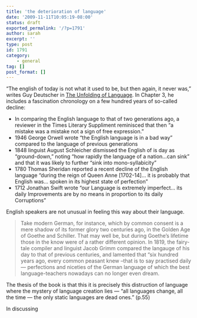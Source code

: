 ```yaml
---
title: 'the deterioration of language'
date: '2009-11-11T10:05:19-08:00'
status: draft
exported_permalink: '/?p=1791'
author: sarah
excerpt: ''
type: post
id: 1791
category:
    - general
tag: []
post_format: []
---
```

“The english of today is not what it used to be, but then again, it never was,” writes Guy Deutscher in [The Unfolding of Language](http://www.unfoldingoflanguage.com/). In Chapter 3, he includes a fascination chronology on a few hundred years of so-called decline:

- In comparing the English language to that of two generations ago, a reviewer in the Times Literary Suppliment reminisced that then “a mistake was a mistake not a sign of free expression.”
- 1946 George Orwell wrote “the English language is in a bad way” compared to the language of previous generations
- 1848 linguist August Schleicher dismissed the English of is day as “ground-down,” noting “how rapidly the language of a nation…can sink” and that it was likely to further “sink into mono-syllabicity”
- 1780 Thomas Sheridan reported a recent decline of the English language “during the reign of Queen Anne \[1702-14\]… it is probably that English was… spoken in its highest state of perfection”
- 1712 Jonathan Swift wrote “our Language is extremely imperfect… its daily Improvements are by no means in proportion to its daily Corruptions”

English speakers are not unusual in feeling this way about their language.

> Take modern German, for instance, which by common consent is a mere shadow of its former glory two centuries ago, in the Golden Age of Goethe and Schiller. That may well be, but during Goethe’s lifetime those in the know were of a rather different opinion. In 1819, the fairy-tale compiler and linguist Jacob Grimm compared the langauge of his day to that of previous centuries, and lamented that “six hundred years ago, every common peasant knew –that is to say practised daily — perfections and niceties of the German language of which the best language-teachers nowadays can no longer even dream.

The thesis of the book is that this it is precisely this distruction of language where the mystery of language creation lies — “all languages change, all the time — the only static languages are dead ones.” (p.55)

In discussing